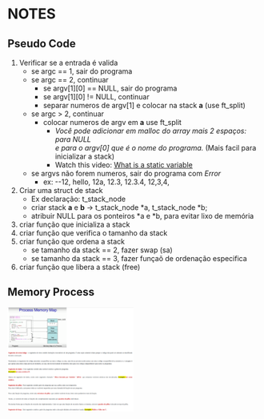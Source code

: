 # NOTES

## Pseudo Code
1. Verificar se a entrada é valida
	- se argc == 1, sair do programa
	- se argc == 2, continuar
		- se argv[1][0] == NULL, sair do programa
		- se argv[1][0] != NULL, continuar
		- separar numeros de argv[1] e colocar na stack **a** (use ft_split)
	- se argc > 2, continuar
		- colocar numeros de argv em **a** use ft_split
			- *Você pode adicionar em malloc do array mais 2 espaços: para NULL\
			e para o argv[0] que é o nome do programa.* (Mais facil para inicializar a stack)
			- Watch this video: [What is a static variable](https://youtu.be/OngGUoENgWo?si=GoLx9Ng7P3Tny8Yk)
	- se argvs não forem numeros, sair do programa com *Error*
		- ex: --12, hello, 12a, 12.3, 12.3.4, 12,3,4,
2. Criar uma struct de stack
	- Ex declaração: t_stack_node
	- criar stack **a** e **b** -> t_stack_node *a, t_stack_node *b;
	- atribuir NULL para os ponteiros *a e *b, para evitar lixo de memória
3. criar função que inicializa a stack
4. criar função que verifica o tamanho da stack
5. criar função que ordena a stack
	- se tamanho da stack == 2, fazer swap (sa)
	- se tamanho da stack == 3, fazer funçaõ de ordenação especifica
6. criar função que libera a stack (free)

## Memory Process
[<img align="center" src="./memory_process.png" width="50%"/>](./memory_process.png)
